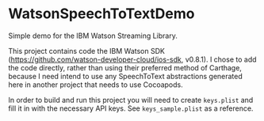 # WatsonSpeechToTextDemo
Simple demo for the IBM Watson Streaming Library.

This project contains code the IBM Watson SDK (https://github.com/watson-developer-cloud/ios-sdk, v0.8.1). I chose to add the code directly, rather than using their preferred method of Carthage, because I need intend to use any SpeechToText abstractions generated here in another project that needs to use Cocoapods.

In order to build and run this project you will need to create `keys.plist` and fill it in with the necessary API keys. See `keys_sample.plist` as a reference.